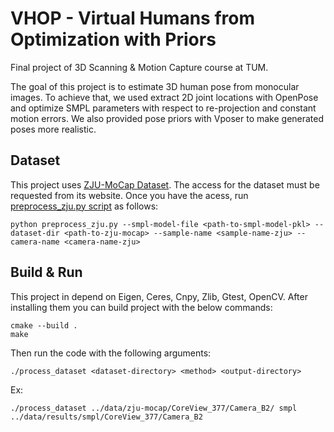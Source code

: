 # VHOP - Virtual Humans from Optimization with Priors

Final project of 3D Scanning & Motion Capture course at TUM.

The goal of this project is to estimate 3D human pose from monocular images. To achieve that, we used extract 2D joint locations with OpenPose and optimize SMPL parameters with respect to re-projection and constant motion errors. We also provided pose priors
with Vposer to make generated poses more realistic. 

## Dataset

This project uses [ZJU-MoCap Dataset](https://chingswy.github.io/Dataset-Demo/). The access for the dataset must be requested from its website. Once you have the acess, run [preprocess_zju.py script](/data/zju-mocap/preprocess_zju.py) as follows:

```
python preprocess_zju.py --smpl-model-file <path-to-smpl-model-pkl> --dataset-dir <path-to-zju-mocap> --sample-name <sample-name-zju> --camera-name <camera-name-zju>
```

## Build & Run

This project in depend on Eigen, Ceres, Cnpy, Zlib, Gtest, OpenCV.
After installing them you can build project with the below commands: 

```
cmake --build .
make
```

Then run the code with the following arguments:

```
./process_dataset <dataset-directory> <method> <output-directory>
```

Ex:
```
./process_dataset ../data/zju-mocap/CoreView_377/Camera_B2/ smpl ../data/results/smpl/CoreView_377/Camera_B2
```

